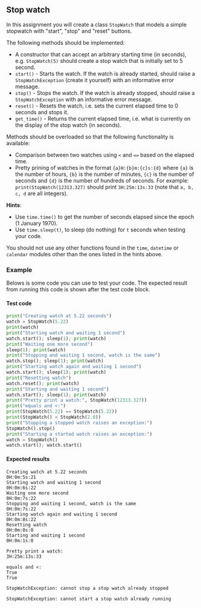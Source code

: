 ## Stop watch

In this assignment you will create a class `StopWatch` that models a simple stopwatch with "start", "stop" and "reset" buttons.

The following methods should be implemented:

* A constructor that can accept an arbitrary starting time (in seconds), e.g. `StopWatch(5)` should create a stop watch
  that is initially set to 5 second.
* `start()` - Starts the watch. If the watch is already started, should raise a `StopWatchException` (create it yourself) with an
              informative error message.
* `stop()` - Stops the watch. If the watch is already stopped, should raise a `StopWatchException` with an informative error message.
* `reset()` - Resets the watch, i.e. sets the current elapsed time to 0 seconds and stops it.
* `get_time()` - Returns the current elapsed time, i.e. what is currently on the display of the stop watch (in seconds).

Methods should be overloaded so that the following functionality is available:

* Comparison between two watches using `<` and `==` based on the elapsed time.
* Pretty prining of watches in the format `{a}H:{b}m:{c}s:{d}` where `{a}` is the number of hours, `{b}` is
the number of minutes, `{c}` is the number of seconds and `{d}` is the number of hundreds of seconds. For example:
`print(StopWatch(12313.327)` should print `3H:25m:13s:33` (note that `a, b, c, d` are all integers).

**Hints**:
 * Use `time.time()` to get the number of seconds elapsed since the epoch (1 January 1970).
 * Use `time.sleep(t)`, to sleep (do nothing) for `t` seconds when testing your code.

You should not use any other functions found in the `time`, `datetime` or `calendar`
modules other than the ones listed in the hints above.

### Example

Belows is some code you can use to test your code. The expected result from running this code is shown after the test code block.

#### Test code

```python
print("Creating watch at 5.22 seconds")
watch = StopWatch(5.22)
print(watch)
print("Starting watch and waiting 1 second")
watch.start(); sleep(1); print(watch)
print("Waiting one more second")
sleep(1); print(watch)
print("Stopping and waiting 1 second, watch is the same")
watch.stop(); sleep(1); print(watch)
print("Starting watch again and waiting 1 second")
watch.start(); sleep(1); print(watch)
print("Resetting watch")
watch.reset(); print(watch)
print("Starting and waiting 1 second")
watch.start(); sleep(1); print(watch)
print("Pretty print a watch:", StopWatch(12313.327))
print("equals and <:")
print(StopWatch(5.22) == StopWatch(5.22))
print(StopWatch() < StopWatch(2.0))
print("Stopping a stopped watch raises an exception:")
StopWatch().stop()
print("Starting a started watch raises an exception:")
watch = StopWatch()
watch.start(); watch.start()
```

#### Expected results

```
Creating watch at 5.22 seconds
0H:0m:5s:21
Starting watch and waiting 1 second
0H:0m:6s:22
Waiting one more second
0H:0m:7s:22
Stopping and waiting 1 second, watch is the same
0H:0m:7s:22
Starting watch again and waiting 1 second
0H:0m:8s:22
Resetting watch
0H:0m:0s:0
Starting and waiting 1 second
0H:0m:1s:0

Pretty print a watch:
3H:25m:13s:33

equals and <:
True
True

StopWatchException: cannot stop a stop watch already stopped

StopWatchException: cannot start a stop watch already running
```